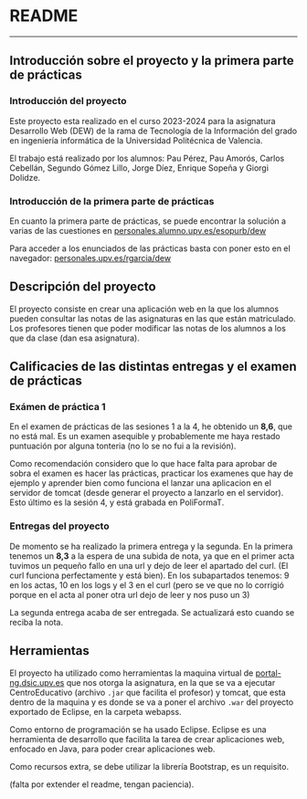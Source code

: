 # README

---

## Introducción sobre el proyecto y la primera parte de prácticas

### Introducción del proyecto
Este proyecto esta realizado en el curso 2023-2024 para la asignatura Desarrollo Web (DEW) de la rama de Tecnología de la Información del grado en ingeniería informática de la Universidad Politécnica de Valencia. 

El trabajo está realizado por los alumnos: Pau Pérez, Pau Amorós, Carlos Cebellán, Segundo Gómez Lillo, Jorge Díez, Enrique Sopeña y Giorgi Dolidze. 

### Introducción de la primera parte de prácticas

En cuanto la primera parte de prácticas, se puede encontrar la solución a varias de las cuestiones en [personales.alumno.upv.es/esopurb/dew](http://personales.alumno.upv.es/esopurb/dew/)

Para acceder a los enunciados de las prácticas basta con poner esto en el navegador: [personales.upv.es/rgarcia/dew](http://personales.upv.es/rgarcia/dew1/)

## Descripción del proyecto

El proyecto consiste en crear una aplicación web en la que los alumnos pueden consultar las notas de las asignaturas en las que están matriculado. Los profesores tienen que poder modificar las notas de los alumnos a los que da clase (dan esa asignatura). 

## Calificacies de las distintas entregas y el examen de prácticas

### Exámen de práctica 1

En el examen de prácticas de las sesiones 1 a la 4, he obtenido un **8,6**, que no está mal. Es un examen asequible y probablemente me haya restado puntuación por alguna tonteria (no lo se no fui a la revisión). 

Como recomendación considero que lo que hace falta para aprobar de sobra el examen es hacer las prácticas, practicar los examenes que hay de ejemplo y aprender bien como funciona el lanzar una aplicacion en el servidor de tomcat (desde generar el proyecto a lanzarlo en el servidor). Esto último es la sesión 4, y está grabada en PoliFormaT.

### Entregas del proyecto

De momento se ha realizado la primera entrega y la segunda. En la primera tenemos un **8,3** a la espera de una subida de nota, ya que en el primer acta tuvimos un pequeño fallo en una url y dejo de leer el apartado del curl. (El curl funciona perfectamente y está bien). En los subapartados tenemos: 9 en los actas, 10 en los logs y el 3 en el curl (pero se ve que no lo corrigió porque en el acta al poner otra url dejo de leer y nos puso un 3)

La segunda entrega acaba de ser entregada. Se actualizará esto cuando se reciba la nota.

## Herramientas

El proyecto ha utilizado como herramientas la maquina virtual de [portal-ng.dsic.upv.es](http://portal-ng.dsic.upv.es) que nos otorga la asignatura, en la que se va a ejecutar CentroEducativo (archivo `.jar` que facilita el profesor) y tomcat, que esta dentro de la maquina y es donde se va a poner el archivo `.war` del proyecto exportado de Eclipse, en la carpeta webapss. 

Como entorno de programación se ha usado Eclipse. Eclipse es una herramienta de desarrollo que facilita la tarea de crear aplicaciones web, enfocado en Java, para poder crear aplicaciones web. 

Como recursos extra, se debe utilizar la librería Bootstrap, es un requisito. 

(falta por extender el readme, tengan paciencia).